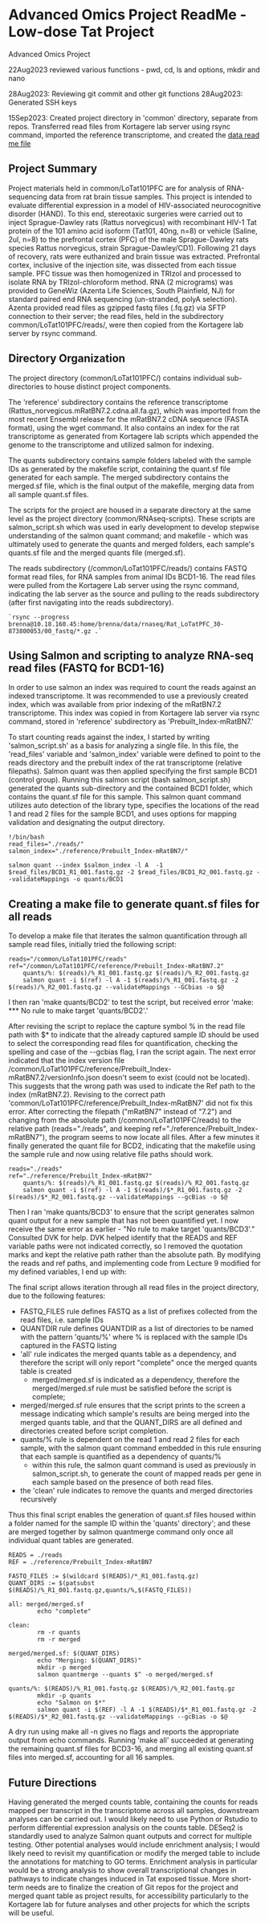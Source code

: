 # Advanced Omics Project ReadMe - Low-dose Tat Project
Advanced Omics Project

22Aug2023 reviewed various functions - pwd, cd, ls and options, mkdir and nano

28Aug2023: Reviewing git commit and other git functions
28Aug2023: Generated SSH keys

15Sep2023: Created project directory in 'common' directory, separate from repos.
Transferred read files from Kortagere lab server using rsync command, imported the
reference transcriptome, and created the [data read me file](http://10.11.19.48/hub/user-redirect/lab/tree/common/LoTat101PFC/data_readme.md)

## Project Summary
Project materials held in common/LoTat101PFC are for analysis of RNA-sequencing data
from rat brain tissue samples. This project is intended to evaluate differential 
expression in a model of HIV-associated neurocognitive disorder (HAND). To this end, 
stereotaxic surgeries were carried out to inject Sprague-Dawley rats (Rattus norvegicus) with recombinant HIV-1 Tat protein of the 101 amino acid isoform (Tat101, 40ng, n=8) or vehicle (Saline, 2ul, n=8) to the prefrontal cortex (PFC) of the male Sprague-Dawley rats species Rattus norvegicus, strain Sprague-Dawley/CD1). Following 21 days of recovery, rats were euthanized and brain tissue was extracted. Prefrontal cortex, inclusive of the injection site, was dissected from each tissue sample. PFC tissue was then homogenized in TRIzol and processed to isolate RNA by TRIzol-chloroform method. RNA (2 micrograms) was provided to GeneWiz (Azenta Life Sciences, South Plainfield, NJ) for standard paired end RNA sequencing (un-stranded, polyA selection). Azenta provided read files as gzipped fastq files (.fq.gz) via SFTP connection to their server; the read files, held in the subdirectory common/LoTat101PFC/reads/, were then copied from the Kortagere lab server by rsync command. 

## Directory Organization 
The project directory (common/LoTat101PFC/) contains individual sub-directories to house distinct
project components. 

The 'reference' subdirectory contains the reference transcriptome (Rattus_norvegicus.mRatBN7.2.cdna.all.fa.gz), which was imported 
from the most recent Ensembl release for the mRatBN7.2 cDNA sequence (FASTA format), 
using the wget command. It also contains an index for the rat transcriptome as generated from Kortagere lab scripts which appended the genome to the transcriptome and utilized salmon for indexing.

The quants subdirectory contains sample folders labeled with the sample IDs as generated by the makefile script, containing the quant.sf file generated for each sample. 
The merged subdirectory contains the merged.sf file, which is the final output of the makefile, merging data from all sample quant.sf files.

The scripts for the project are housed in a separate directory at the same level as the project directory (common/RNAseq-scripts).
These scripts are salmon_script.sh which was used in early development to develop stepwise understanding of the salmon quant command;
and makefile - which was ultimately used to generate the quants and merged folders, each sample's quants.sf file and the merged quants file (merged.sf).

The reads subdirectory (/common/LoTat101PFC/reads/) contains FASTQ format read files, 
for RNA samples from animal IDs BCD1-16. The read files were pulled from the Kortagere Lab
server using the rsync command, indicating the lab server as the source and pulling to 
the reads subdirectory (after first navigating into the reads subdirectory).

	`rsync --progress brenna@10.18.160.45:home/brenna/data/rnaseq/Rat_LoTatPFC_30-873800053/00_fastq/*.gz .`

## Using Salmon and scripting to analyze RNA-seq read files (FASTQ for BCD1-16)
In order to use salmon an index was required to count the reads against an indexed transcriptome. It was recommended to use a previously created index, which was available from prior indexing of the mRatBN7.2 transcriptome. This index was copied in from Kortagere lab server via rsync command, stored in 'reference' subdirectory as 'Prebuilt_Index-mRatBN7.'

To start counting reads against the index, I started by writing 'salmon_script.sh' as a basis for analyzing a single file. In this file, the 'read_files' variable and 'salmon_index' variable were defined to point to the reads directory and the prebuilt index of the rat transcriptome (relative filepaths). Salmon quant was then applied specifying the first sample BCD1 (control group). Running this salmon script (bash salmon_script.sh) generated the quants sub-directory and the contained BCD1 folder, which contains the quant.sf file for this sample.
This salmon quant command utilizes auto detection of the library type, specifies the locations of the read 1 and read 2 files for the sample BCD1, and uses options for mapping validation and designating the output directory.
~~~
!/bin/bash
read_files="./reads/"
salmon_index="./reference/Prebuilt_Index-mRatBN7/"

salmon quant --index $salmon_index -l A  -1 $read_files/BCD1_R1_001.fastq.gz -2 $read_files/BCD1_R2_001.fastq.gz --validateMappings -o quants/BCD1
~~~

## Creating a make file to generate quant.sf files for all reads
To develop a make file that iterates the salmon quantification through all sample read files, initially tried the following script:
~~~
reads="/common/LoTat101PFC/reads"
ref="/common/LoTat101PFC/reference/Prebuilt_Index-mRatBN7.2"
	quants/%: $(reads)/%_R1_001.fastq.gz $(reads)/%_R2_001.fastq.gz
	salmon quant -i $(ref) -l A -1 $(reads)/%_R1_001.fastq.gz -2 $(reads)/%_R2_001.fastq.gz --validateMappings --GCbias -o $@
~~~

I then ran 'make quants/BCD2' to test the script, but received error 'make: *** No rule to make target 'quants/BCD2'.'

After revising the script to replace the capture symbol % in the read file path with $* to indicate that the already captured sample ID should be used to select the corresponding read files for quantification, checking the spelling and case of the --gcbias flag, I ran the script again.
The next error indicated that the index version file /common/LoTat101PFC/reference/Prebuilt_Index-mRatBN7.2/versionInfo.json doesn't seem to exist (could not be located).  This suggests that the wrong path was used to indicate the Ref path to the index (mRatBN7.2). 
Revising to the correct path 'common/LoTat101PFC/reference/Prebuilt_Index-mRatBN7' did not fix this error. After correcting the filepath ("mRatBN7" instead of "7.2") and changing from the absolute path (/common/LoTat101PFC/reads) to the relative path (reads="./reads", and keeping ref="./reference/Prebuilt_Index-mRatBN7"), the program seems to now locate all files.
After a few minutes it finally generated the quant file for BCD2, indicating that the makefile using the sample rule and now using relative file paths should work. 

~~~
reads="./reads"
ref="./reference/Prebuilt_Index-mRatBN7"
	quants/%: $(reads)/%_R1_001.fastq.gz $(reads)/%_R2_001.fastq.gz
	salmon quant -i $(ref) -l A -1 $(reads)/$*_R1_001.fastq.gz -2 $(reads)/$*_R2_001.fastq.gz --validateMappings --gcBias -o $@
~~~

Then I ran 'make quants/BCD3' to ensure that the script generates salmon quant output for a new sample that has not been quantified yet.
I now receive the same error as earlier - "No rule to make target 'quants/BCD3'."
Consulted DVK for help. DVK helped identify that the READS and REF variable paths were not indicated correctly, so I removed the quotation marks and kept the relative path rather than the absolute path. By modifying the reads and ref paths, and implementing code from Lecture 9 modified for my defined variables, I end up with:

The final script allows iteration through all read files in the project directory, due to the following features:
* FASTQ_FILES rule defines FASTQ as a list of prefixes collected from the read files, i.e. sample IDs
* QUANTDIR rule defines QUANTDIR as a list of directories to be named with the pattern 'quants/%' where % is replaced with the sample IDs captured in the FASTQ listing
* 'all' rule indicates the merged quants table as a dependency, and therefore the script will only report "complete" once the merged quants table is created
	* merged/merged.sf is indicated as a dependency, therefore the merged/merged.sf rule must be satisfied before the script is complete;
*  merged/merged.sf rule ensures that the script prints to the screen a message indicating which sample's results are being merged into the merged quants table, and that the QUANT_DIRS are all defined and directories created before script completion.
* quants/% rule is dependent on the read 1 and read 2 files for each sample, with the salmon quant command embedded in this rule ensuring that each sample is quantified as a dependency of quants/%
	* within this rule, the salmon quant command is used as previously in salmon_script.sh, to generate the count of mapped reads per gene in each sample based on the presence of both read files.  
* the 'clean' rule indicates to remove the quants and merged directories recursively

Thus this final script enables the generation of quant.sf files housed within a folder named for the sample ID within the 'quants' directory'; and these are merged together by salmon quantmerge command only once all individual quant tables are generated.

~~~
READS = ./reads
REF = ./reference/Prebuilt_Index-mRatBN7

FASTQ_FILES := $(wildcard $(READS)/*_R1_001.fastq.gz)
QUANT_DIRS := $(patsubst $(READS)/%_R1_001.fastq.gz,quants/%,$(FASTQ_FILES))

all: merged/merged.sf
        echo "complete"

clean:
        rm -r quants
        rm -r merged 

merged/merged.sf: $(QUANT_DIRS)
        echo "Merging: $(QUANT_DIRS)"
        mkdir -p merged
        salmon quantmerge --quants $^ -o merged/merged.sf

quants/%: $(READS)/%_R1_001.fastq.gz $(READS)/%_R2_001.fastq.gz
        mkdir -p quants
        echo "Salmon on $*"
        salmon quant -i $(REF) -l A -1 $(READS)/$*_R1_001.fastq.gz -2 $(READS)/$*_R2_001.fastq.gz --validateMappings --gcBias -o $@
~~~

A dry run using make all -n gives no flags and reports the appropriate output from echo commands. 
Running 'make all' succeeded at generating the remaining quant.sf files for BCD3-16, and merging all existing quant.sf files into merged.sf, accounting for all 16 samples.

## Future Directions
Having generated the merged counts table, containing the counts for reads mapped per transcript in the transcriptome across all samples, downstream analyses can be carried out. I would likely need to use Python or Rstudio to perform differential expression analysis on the counts table. DESeq2 is standardly used to analyze Salmon quant outputs and correct for multiple testing.
Other potential analyses would include enrichment analysis; I would likely need to revisit my quantification or modify the merged table to include the annotations for matching to GO terms. Enrichment analysis in particular would be a strong analysis to show overall transcriptional changes in pathways to indicate changes induced in Tat exposed tissue.
More short-term needs are to finalize the creation of Git repos for the project and merged quant table as project results, for accessibility particularly to the Kortagere lab for future analyses and other projects for which the scripts will be useful.
